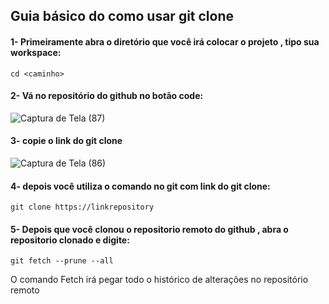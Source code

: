 ## Guia básico do como usar git clone

#### 1- Primeiramente abra o diretório que você irá colocar o projeto , tipo sua workspace:
~~~
cd <caminho>
~~~

#### 2- Vá no repositório do github no botão code:

![Captura de Tela (87)](https://user-images.githubusercontent.com/99969693/221821956-3ba3b0ed-ac87-4a6d-b1d1-b364e2475ba5.png)

#### 3- copie o link do git clone 

![Captura de Tela (86)](https://user-images.githubusercontent.com/99969693/221822187-c70e7ca1-b27d-43b4-8773-0a64eabddbcf.png)


#### 4- depois você utiliza o comando no git com link do git clone:
~~~
git clone https://linkrepository
~~~

#### 5- Depois que você clonou o repositorio remoto do github , abra o repositorio clonado e digite:
~~~
git fetch --prune --all
~~~

O comando Fetch irá pegar todo o histórico de alterações no repositório remoto
